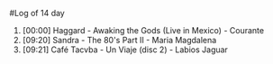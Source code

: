 #Log of 14 day

1. [00:00] Haggard - Awaking the Gods (Live in Mexico) - Courante
1. [09:20] Sandra - The 80's Part II - Maria Magdalena
1. [09:21] Café Tacvba - Un Viaje (disc 2) - Labios Jaguar
